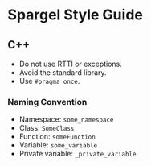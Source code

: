 # Spargel Style Guide

## C++

- Do not use RTTI or exceptions.
- Avoid the standard library.
- Use `#pragma once`.

### Naming Convention

- Namespace: `some_namespace`
- Class: `SomeClass`
- Function: `someFunction`
- Variable: `some_variable`
- Private variable: `_private_variable`
